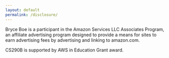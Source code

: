 ```yaml
---
layout: default
permalink: /disclosure/
---
```


Bryce Boe is a participant in the Amazon Services LLC Associates Program, an
affiliate advertising program designed to provide a means for sites to earn
advertising fees by advertising and linking to amazon.com.

CS290B is supported by AWS in Education Grant award.
